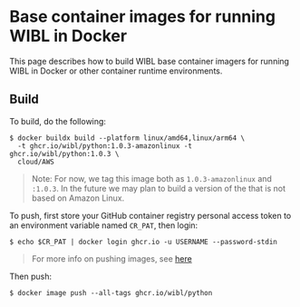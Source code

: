 # Base container images for running WIBL in Docker
This page describes how to build WIBL base container imagers for running WIBL
in Docker or other container runtime environments.

## Build
To build, do the following:
```shell
$ docker buildx build --platform linux/amd64,linux/arm64 \
  -t ghcr.io/wibl/python:1.0.3-amazonlinux -t ghcr.io/wibl/python:1.0.3 \
  cloud/AWS
```

> Note: For now, we tag this image both as `1.0.3-amazonlinux` and 
> `:1.0.3`. In the future we may plan to build a version of the that is
> not based on Amazon Linux.

To push, first store your GitHub container registry personal access token to
an environment variable named `CR_PAT`, then login:
```shell
$ echo $CR_PAT | docker login ghcr.io -u USERNAME --password-stdin
```

> For more info on pushing images, see [here](https://docs.github.com/en/packages/working-with-a-github-packages-registry/working-with-the-container-registry#pushing-container-images)

Then push:
```shell
$ docker image push --all-tags ghcr.io/wibl/python
```
